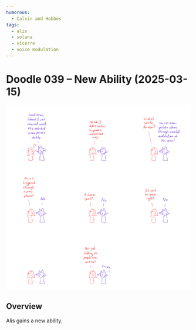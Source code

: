 ```yaml
---
humorous:
  - Calvin and Hobbes
tags:
  - alis
  - solana
  - vicerre
  - voice modulation
---
```


# Doodle 039 – New Ability (2025-03-15)

<img src="assets/2025-03-15_image-295.png">

## Overview

Alis gains a new ability.
